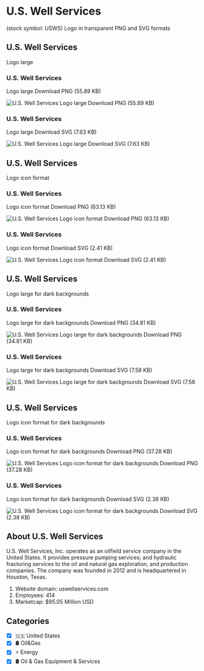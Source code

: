 # U.S. Well Services
 (stock symbol: USWS) Logo in transparent PNG and SVG formats

## U.S. Well Services
 Logo large

### U.S. Well Services
 Logo large Download PNG (55.89 KB)

![U.S. Well Services
 Logo large Download PNG (55.89 KB)](/img/orig/USWS_BIG-2d7349ab.png)

### U.S. Well Services
 Logo large Download SVG (7.63 KB)

![U.S. Well Services
 Logo large Download SVG (7.63 KB)](/img/orig/USWS_BIG-8461b9c3.svg)

## U.S. Well Services
 Logo icon format

### U.S. Well Services
 Logo icon format Download PNG (63.13 KB)

![U.S. Well Services
 Logo icon format Download PNG (63.13 KB)](/img/orig/USWS-7fe59317.png)

### U.S. Well Services
 Logo icon format Download SVG (2.41 KB)

![U.S. Well Services
 Logo icon format Download SVG (2.41 KB)](/img/orig/USWS-60169aa5.svg)

## U.S. Well Services
 Logo large for dark backgrounds

### U.S. Well Services
 Logo large for dark backgrounds Download PNG (34.81 KB)

![U.S. Well Services
 Logo large for dark backgrounds Download PNG (34.81 KB)](/img/orig/USWS_BIG.D-87865456.png)

### U.S. Well Services
 Logo large for dark backgrounds Download SVG (7.58 KB)

![U.S. Well Services
 Logo large for dark backgrounds Download SVG (7.58 KB)](/img/orig/USWS_BIG.D-f8ced3bd.svg)

## U.S. Well Services
 Logo icon format for dark backgrounds

### U.S. Well Services
 Logo icon format for dark backgrounds Download PNG (37.28 KB)

![U.S. Well Services
 Logo icon format for dark backgrounds Download PNG (37.28 KB)](/img/orig/USWS.D-72639d86.png)

### U.S. Well Services
 Logo icon format for dark backgrounds Download SVG (2.38 KB)

![U.S. Well Services
 Logo icon format for dark backgrounds Download SVG (2.38 KB)](/img/orig/USWS.D-cfc98415.svg)

## About U.S. Well Services


U.S. Well Services, Inc. operates as an oilfield service company in the United States. It provides pressure pumping services; and hydraulic fracturing services to the oil and natural gas exploration, and production companies. The company was founded in 2012 and is headquartered in Houston, Texas.

1. Website domain: uswellservices.com
2. Employees: 414
3. Marketcap: $95.05 Million USD


## Categories
- [x] 🇺🇸 United States
- [x] 🛢 Oil&Gas
- [x] ⚡ Energy
- [x] 🛢️ Oil & Gas Equipment & Services
